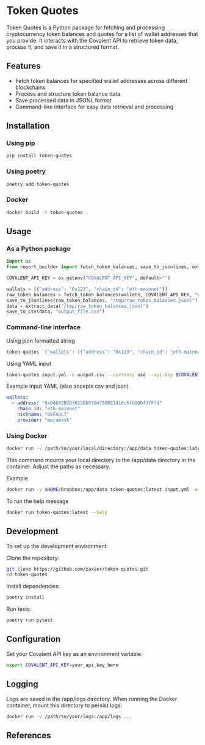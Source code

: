 # Token Quotes
Token Quotes is a Python package for fetching and processing cryptocurrency token balances and quotes for a list of wallet addresses that you provide. It interacts with the Covalent API to retrieve token data, process it, and save it in a structured format.

## Features
- Fetch token balances for specified wallet addresses across different blockchains
- Process and structure token balance data
- Save processed data in JSONL format
- Command-line interface for easy data retrieval and processing

## Installation
### Using pip
```bash
pip install token-quotes
```

### Using poetry
```bash
poetry add token-quotes
```

### Docker
```bash
docker build -t token-quotes .
```

## Usage
### As a Python package
```python
import os
from report_builder import fetch_token_balances, save_to_jsonlines, extract_data, save_to_csv

COVALENT_API_KEY = os.getenv("COVALENT_API_KEY", default="")

wallets = [{"address": "0x123", "chain_id": "eth-mainnet"}]
raw_token_balances = fetch_token_balances(wallets, COVALENT_API_KEY, "usd")
save_to_jsonlines(raw_token_balances, "/tmp/raw_token_balances.jsonl")
data = extract_data("/tmp/raw_token_balances.jsonl")
save_to_csv(data, "output_file.csv")
```

### Command-line interface
Using json formatted string
```bash
token-quotes '{"wallets": [{"address": "0x123", "chain_id": "eth-mainnet"}]}' -o output.csv --currency usd --api-key $COVALENT_API_KEY
```

Using YAML input
```bash
token-quotes input.yml -o output.csv --currency usd --api-key $COVALENT_API_KEY
```

Example input YAML (also accepts csv and json)
```yaml
wallets:
  - address: "0x04692B7Df6128b5704750D21416c5fb90Df3fFfd"
    chain_id: "eth-mainnet"
    nickname: "DEFAULT"
    provider: "metamask"
```

### Using Docker
```bash
docker run -v /path/to/your/local/directory:/app/data token-quotes:latest input.yml -o output.csv --currency usd --api-key $COVALENT_API_KEY
```
This command mounts your local directory to the /app/data directory in the container. Adjust the paths as necessary.

Example
```bash
docker run -v $HOME/Dropbox:/app/data token-quotes:latest input.yml -o output.csv --currency usd --api-key $COVALENT_API_KEY
```

To run the help message
```bash
docker run token-quotes:latest --help
```

## Development
To set up the development environment:

Clone the repository:
```bash
git clone https://github.com/zaxier/token-quotes.git
cd token-quotes
```

Install dependencies:
```bash
poetry install
```

Run tests:
```bash
poetry run pytest
```

## Configuration
Set your Covalent API key as an environment variable:
```sh
export COVALENT_API_KEY=your_api_key_here
```

## Logging
Logs are saved in the /app/logs directory. When running the Docker container, mount this directory to persist logs:
```sh
docker run -v /path/to/your/logs:/app/logs ...
```

## References
